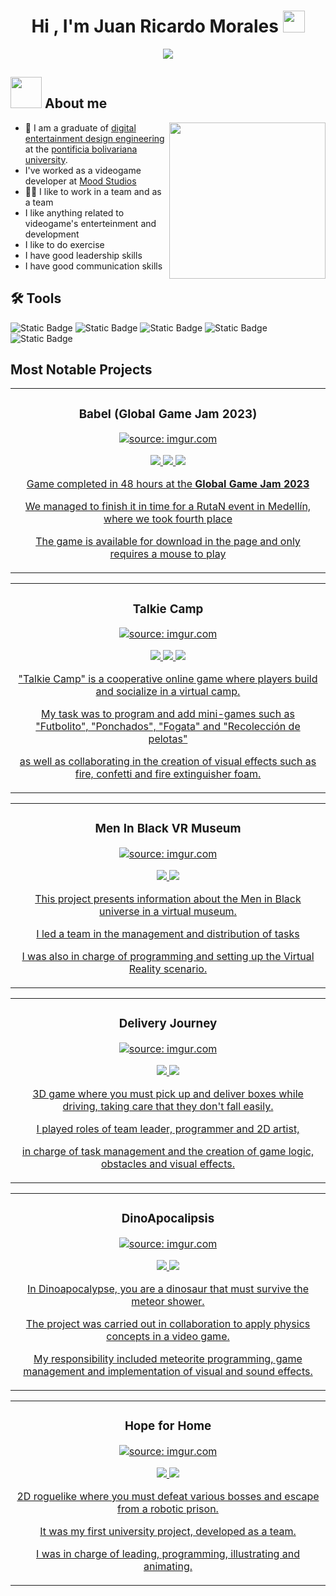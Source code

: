 <h1 align="center">Hi , I'm Juan Ricardo Morales <img src="https://media.giphy.com/media/hvRJCLFzcasrR4ia7z/giphy.gif" width="35"></h1>
<p align="center">
  <a href="https://github.com/DenverCoder1/readme-typing-svg"><img src="https://readme-typing-svg.herokuapp.com?font=Time+New+Roman&color=%23C8BE25&size=25&center=true&vCenter=true&width=600&height=100&lines=VideoGame+Developer;Digital+Entertainment+Design+Engineer;Expert+on+Unity+C-shard;Always+learning+new+things"></a>
</p>

## <picture><img src = "https://github.com/7oSkaaa/7oSkaaa/blob/main/Images/about_me.gif?raw=true" width = 50px></picture> About me 
 <picture> <img align="right" src="https://github.com/7oSkaaa/7oSkaaa/blob/main/Images/Right_Side.gif?raw=true" width = 250px></picture>
- :school: I am a graduate of [digital entertainment design engineering](https://www.upb.edu.co/es/pregrados/ingenieria-diseno-entretenimiento-medellin) at the [pontificia bolivariana university](https://www.upb.edu.co/es/home).
- I've worked as a videogame developer at [Mood Studios](https://www.linkedin.com/company/mood-studios/about/)
- 🤜🤛 I like to work in a team and as a team
- I like anything related to videogame's enterteinment and development
- I like to do exercise
- I have good leadership skills
- I have good communication skills
 
## 🛠️ Tools
![Static Badge](https://img.shields.io/badge/Unity-black?style=for-the-badge&logo=unity&color=red&link=https%3A%2F%2Funity.com%2Fes)
![Static Badge](https://img.shields.io/badge/github-black?style=for-the-badge&logo=github&color=purple&link=https%3A%2F%2Funity.com%2Fes)
![Static Badge](https://img.shields.io/badge/Photoshop-black?style=for-the-badge&logo=adobe%20photoshop&color=white&link=https%3A%2F%2Funity.com%2Fes)
![Static Badge](https://img.shields.io/badge/CShard-black?style=for-the-badge&logo=C%23&color=%23512BD4&link=https%3A%2F%2Funity.com%2Fes)
![Static Badge](https://img.shields.io/badge/Shotcut-black?style=for-the-badge&logo=Shotcut&color=%230B996E&link=https%3A%2F%2Funity.com%2Fes)

## Most Notable Projects
<!--  Babel Section-->

<table>
<tr>
<td width="50%">
<h3 align="center">Babel (Global Game Jam 2023)</h3>
<div align="center">
<a href="https://imgur.com/ba0y9Od"><img src="https://i.imgur.com/ba0y9Od.jpg" title="source: imgur.com" /></a>
<p>
<a href="https://github.com/Bleysiker/Babel" target="_blank">
<img src="https://img.shields.io/badge/CODE-ff9?style=for-the-badge&logo=github&logoColor=white&color=purple">
  
<a href="https://github.com/ArisGuimera/Android-Expert" target="_blank">
<img src="https://img.shields.io/badge/Preview-ff9?style=for-the-badge&logo=YouTube&logoColor=white&color=FF0000">
  
<a href="https://v3.globalgamejam.org/2023/games/babel-9" target="_blank">
<img src="https://img.shields.io/badge/GGJ_Page-ff9?style=for-the-badge&logoColor=white&color=fbfc40">
<p>
 Game completed in 48 hours at the <strong>Global Game Jam 2023</strong>
  <p>
 We managed to finish it in time for a RutaN event in Medellín, where we took fourth place
    <p>
 The game is available for download in the page and only requires a mouse to play
</div>
</p>
</td>
  
<!--  Talkie Camp Section-->
<table>
<tr>
<td width="50%">
<h3 align="center">Talkie Camp</h3>
<div align="center">
<a href="https://imgur.com/ba0y9Od"><img src="https://i.imgur.com/ba0y9Od.jpg" title="source: imgur.com" /></a>
<p>
<a href="https://github.com/mindfulentertainment/talkiecamp" target="_blank">
<img src="https://img.shields.io/badge/CODE-ff9?style=for-the-badge&logo=github&logoColor=white&color=purple">
  
<a href="https://www.instagram.com/talkie_camp?igshid=YmMyMTA2M2Y%3D" target="_blank">
<img src="https://img.shields.io/badge/Instagram-ff9?style=for-the-badge&logo=Instagram&logoColor=white&color=E4405F">
  
<a href="https://www.youtube.com/watch?v=hffULUaBp5Y" target="_blank">
<img src="https://img.shields.io/badge/Preview-ff9?style=for-the-badge&logo=YouTube&logoColor=white&color=FF0000">
  
<p>
"Talkie Camp" is a cooperative online game where players build and socialize in a virtual camp. 
  <p>
 My task was to program and add mini-games such as "Futbolito", "Ponchados", "Fogata" and "Recolección de pelotas"
  <p>
  as well as collaborating in the creation of visual effects such as fire, confetti and fire extinguisher foam.
</div>
</p>
</td>

<!--  MIB Section-->
  <table>
<tr>
<td width="50%">
<h3 align="center">Men In Black VR Museum</h3>
<div align="center">
<a href="https://imgur.com/ba0y9Od"><img src="https://i.imgur.com/ba0y9Od.jpg" title="source: imgur.com" /></a>
<p>
<a href="https://github.com/Bleysiker/Men-In-Black-VR-Museum" target="_blank">
<img src="https://img.shields.io/badge/CODE-ff9?style=for-the-badge&logo=github&logoColor=white&color=purple">
  
<a href="https://www.youtube.com/watch?v=Hd6g1vW4PI0" target="_blank">
<img src="https://img.shields.io/badge/Preview-ff9?style=for-the-badge&logo=YouTube&logoColor=white&color=FF0000">
  
<p>
This project presents information about the Men in Black universe in a virtual museum.
  <p>
I led a team in the management and distribution of tasks
  <p>
 I was also in charge of programming and setting up the Virtual Reality scenario.
</div>
</p>
</td>

<!--  Delivery Journey Section-->
  <table>
<tr>
<td width="50%">
<h3 align="center">Delivery Journey</h3>
<div align="center">
<a href="https://imgur.com/ba0y9Od"><img src="https://i.imgur.com/ba0y9Od.jpg" title="source: imgur.com" /></a>
<p>
<a href="https://github.com/Bleysiker/DeliveryJourney" target="_blank">
<img src="https://img.shields.io/badge/CODE-ff9?style=for-the-badge&logo=github&logoColor=white&color=purple">
  
<a href="https://www.youtube.com/watch?v=9BaDQfRzFEk" target="_blank">
<img src="https://img.shields.io/badge/Preview-ff9?style=for-the-badge&logo=YouTube&logoColor=white&color=FF0000">
  
<p>
 3D game where you must pick up and deliver boxes while driving, taking care that they don't fall easily.
  <p>
  I played roles of team leader, programmer and 2D artist, 
  <p>
 in charge of task management and the creation of game logic, obstacles and visual effects.
</div>
</p>
</td>
<!--  DinoApocalipsis Section-->
  <table>
<tr>
<td width="50%">
<h3 align="center">DinoApocalipsis</h3>
<div align="center">
<a href="https://imgur.com/ba0y9Od"><img src="https://i.imgur.com/ba0y9Od.jpg" title="source: imgur.com" /></a>
<p>
<a href="https://github.com/Bleysiker/Dinoapocalipse" target="_blank">
<img src="https://img.shields.io/badge/CODE-ff9?style=for-the-badge&logo=github&logoColor=white&color=purple">
  
<a href="https://www.youtube.com/watch?v=jC1qCQVdq5s" target="_blank">
<img src="https://img.shields.io/badge/Preview-ff9?style=for-the-badge&logo=YouTube&logoColor=white&color=FF0000">
  
<p>
 In Dinoapocalypse, you are a dinosaur that must survive the meteor shower.
  <p>
The project was carried out in collaboration to apply physics concepts in a video game.
  <p>
My responsibility included meteorite programming, game management and implementation of visual and sound effects.
</div>
</p>
</td>
<!--  Hope for home Section-->
  <table>
<tr>
<td width="50%">
<h3 align="center">Hope for Home</h3>
<div align="center">
<a href="https://imgur.com/ba0y9Od"><img src="https://i.imgur.com/ba0y9Od.jpg" title="source: imgur.com" /></a>
<p>
<a href="https://github.com/Bleysiker/HopeForHome" target="_blank">
<img src="https://img.shields.io/badge/Game-ff9?style=for-the-badge&logo=github&logoColor=white&color=purple">
  
<a href="https://www.youtube.com/watch?v=d5SOfMbSL2U" target="_blank">
<img src="https://img.shields.io/badge/Preview-ff9?style=for-the-badge&logo=YouTube&logoColor=white&color=FF0000">
  
<p>
2D roguelike where you must defeat various bosses and escape from a robotic prison.
  <p>
 It was my first university project, developed as a team.
  <p>
 I was in charge of leading, programming, illustrating and animating. 
</div>
</p>
</td>
<!--
**Bleysiker/Bleysiker** is a ✨ _special_ ✨ repository because its `README.md` (this file) appears on your GitHub profile.

Here are some ideas to get you started:

- 🔭 I’m currently working on ...
- 🌱 I’m currently learning ...
- 👯 I’m looking to collaborate on ...
- 🤔 I’m looking for help with ...
- 💬 Ask me about ...
- 📫 How to reach me: ...
- 😄 Pronouns: ...
- ⚡ Fun fact: ...
-->
